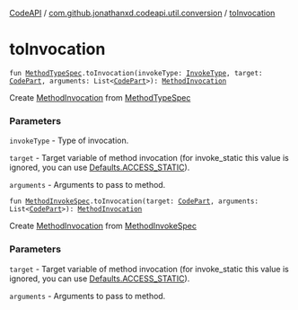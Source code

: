 [CodeAPI](../index.md) / [com.github.jonathanxd.codeapi.util.conversion](index.md) / [toInvocation](.)

# toInvocation

`fun `[`MethodTypeSpec`](../com.github.jonathanxd.codeapi.common/-method-type-spec/index.md)`.toInvocation(invokeType: `[`InvokeType`](../com.github.jonathanxd.codeapi.base/-invoke-type/index.md)`, target: `[`CodePart`](../com.github.jonathanxd.codeapi/-code-part/index.md)`, arguments: List<`[`CodePart`](../com.github.jonathanxd.codeapi/-code-part/index.md)`>): `[`MethodInvocation`](../com.github.jonathanxd.codeapi.base/-method-invocation/index.md)

Create [MethodInvocation](../com.github.jonathanxd.codeapi.base/-method-invocation/index.md) from [MethodTypeSpec](../com.github.jonathanxd.codeapi.common/-method-type-spec/index.md)

### Parameters

`invokeType` - Type of invocation.

`target` - Target variable of method invocation (for invoke_static this value is ignored, you can use [Defaults.ACCESS_STATIC](../com.github.jonathanxd.codeapi/-defaults/-a-c-c-e-s-s_-s-t-a-t-i-c.md)).

`arguments` - Arguments to pass to method.

`fun `[`MethodInvokeSpec`](../com.github.jonathanxd.codeapi.common/-method-invoke-spec/index.md)`.toInvocation(target: `[`CodePart`](../com.github.jonathanxd.codeapi/-code-part/index.md)`, arguments: List<`[`CodePart`](../com.github.jonathanxd.codeapi/-code-part/index.md)`>): `[`MethodInvocation`](../com.github.jonathanxd.codeapi.base/-method-invocation/index.md)

Create [MethodInvocation](../com.github.jonathanxd.codeapi.base/-method-invocation/index.md) from [MethodInvokeSpec](../com.github.jonathanxd.codeapi.common/-method-invoke-spec/index.md)

### Parameters

`target` - Target variable of method invocation (for invoke_static this value is ignored, you can use [Defaults.ACCESS_STATIC](../com.github.jonathanxd.codeapi/-defaults/-a-c-c-e-s-s_-s-t-a-t-i-c.md)).

`arguments` - Arguments to pass to method.